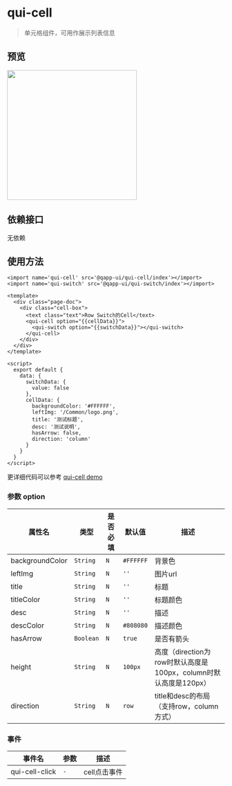 # qui-cell

> 单元格组件，可用作展示列表信息

## 预览

<img src="https://qapp-ui.github.io/qapp-ui/docs/assets/qui-cell.jpg" width="300"/>

## 依赖接口

无依赖

## 使用方法
	
```ux
<import name='qui-cell' src='@qapp-ui/qui-cell/index'></import>
<import name='qui-switch' src='@qapp-ui/qui-switch/index'></import>

<template>
  <div class="page-doc">
    <div class="cell-box">
      <text class="text">Row Switch的Cell</text>
      <qui-cell option="{{cellData}}">
        <qui-switch option="{{switchData}}"></qui-switch>
      </qui-cell>
    </div>
  </div>
</template>

<script>
  export default {
    data: {
      switchData: {
        value: false
      },
      cellData: {
        backgroundColor: '#FFFFFF',
        leftImg: '/Common/logo.png',
        title: '测试标题',
        desc: '测试说明',
        hasArrow: false,
        direction: 'column'
      }
    }
  }
</script>
```

更详细代码可以参考 [qui-cell demo](https://github.com/qapp-ui/qapp-ui/blob/master/src/Cell/index.ux)

### 参数 option

| 属性名 | 类型 | 是否必填 | 默认值 | 描述 |
|-------------|------------|--------|-----|-----|
| backgroundColor | `String` |`N`| `#FFFFFF` | 背景色 |
| leftImg | `String` |`N`| `''` | 图片url|
| title | `String` |`N`| `''` | 标题 |
| titleColor | `String` |`N`| `''` | 标题颜色|
| desc | `String` |`N`| `''` | 描述 |
| descColor | `String` |`N`| `#808080` | 描述颜色 |
| hasArrow | `Boolean` |`N`| `true` | 是否有箭头 |
| height | `String` |`N`| `100px` | 高度（direction为row时默认高度是100px，column时默认高度是120px） |
| direction | `String` |`N`| `row` | title和desc的布局 （支持row，column方式） |


### 事件

| 事件名 | 参数 | 描述 | 
|----------|-----|-----|
| qui-cell-click | `-` | cell点击事件 |


